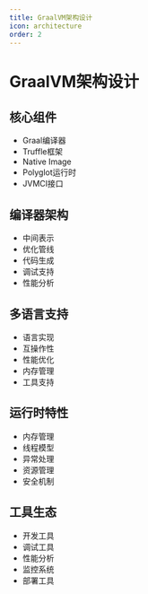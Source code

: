 ```yaml
---
title: GraalVM架构设计
icon: architecture
order: 2
---
```


# GraalVM架构设计

## 核心组件
- Graal编译器
- Truffle框架
- Native Image
- Polyglot运行时
- JVMCI接口

## 编译器架构
- 中间表示
- 优化管线
- 代码生成
- 调试支持
- 性能分析

## 多语言支持
- 语言实现
- 互操作性
- 性能优化
- 内存管理
- 工具支持

## 运行时特性
- 内存管理
- 线程模型
- 异常处理
- 资源管理
- 安全机制

## 工具生态
- 开发工具
- 调试工具
- 性能分析
- 监控系统
- 部署工具
